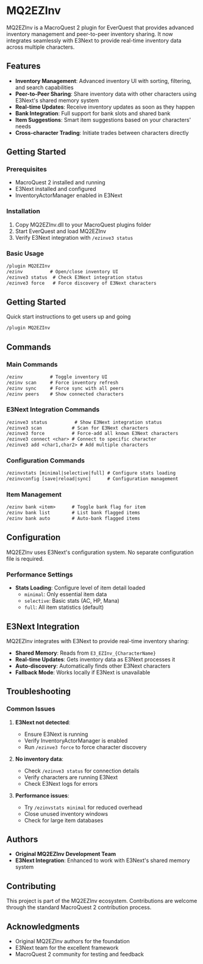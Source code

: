 # MQ2EZInv

MQ2EZInv is a MacroQuest 2 plugin for EverQuest that provides advanced inventory management and peer-to-peer inventory sharing. It now integrates seamlessly with E3Next to provide real-time inventory data across multiple characters.

## Features

- **Inventory Management**: Advanced inventory UI with sorting, filtering, and search capabilities
- **Peer-to-Peer Sharing**: Share inventory data with other characters using E3Next's shared memory system
- **Real-time Updates**: Receive inventory updates as soon as they happen
- **Bank Integration**: Full support for bank slots and shared bank
- **Item Suggestions**: Smart item suggestions based on your characters' needs
- **Cross-character Trading**: Initiate trades between characters directly

## Getting Started

### Prerequisites

- MacroQuest 2 installed and running
- E3Next installed and configured
- InventoryActorManager enabled in E3Next

### Installation

1. Copy MQ2EZInv.dll to your MacroQuest plugins folder
2. Start EverQuest and load MQ2EZInv
3. Verify E3Next integration with `/ezinve3 status`

### Basic Usage

```txt
/plugin MQ2EZInv
/ezinv          # Open/close inventory UI
/ezinve3 status  # Check E3Next integration status
/ezinve3 force   # Force discovery of E3Next characters
```

## Getting Started

Quick start instructions to get users up and going

```txt
/plugin MQ2EZInv
```

## Commands

### Main Commands
```txt
/ezinv          # Toggle inventory UI
/ezinv scan     # Force inventory refresh
/ezinv sync     # Force sync with all peers
/ezinv peers    # Show connected characters
```

### E3Next Integration Commands
```txt
/ezinve3 status          # Show E3Next integration status
/ezinve3 scan           # Scan for E3Next characters
/ezinve3 force          # Force-add all known E3Next characters
/ezinve3 connect <char> # Connect to specific character
/ezinve3 add <char1,char2> # Add multiple characters
```

### Configuration Commands
```txt
/ezinvstats [minimal|selective|full] # Configure stats loading
/ezinvconfig [save|reload|sync]      # Configuration management
```

### Item Management
```txt
/ezinv bank <item>      # Toggle bank flag for item
/ezinv bank list        # List bank flagged items
/ezinv bank auto        # Auto-bank flagged items
```

## Configuration

MQ2EZInv uses E3Next's configuration system. No separate configuration file is required.

### Performance Settings

- **Stats Loading**: Configure level of item detail loaded
  - `minimal`: Only essential item data
  - `selective`: Basic stats (AC, HP, Mana)
  - `full`: All item statistics (default)

## E3Next Integration

MQ2EZInv integrates with E3Next to provide real-time inventory sharing:

- **Shared Memory**: Reads from `E3_EZInv_{CharacterName}` 
- **Real-time Updates**: Gets inventory data as E3Next processes it
- **Auto-discovery**: Automatically finds other E3Next characters
- **Fallback Mode**: Works locally if E3Next is unavailable

## Troubleshooting

### Common Issues

1. **E3Next not detected**: 
   - Ensure E3Next is running
   - Verify InventoryActorManager is enabled
   - Run `/ezinve3 force` to force character discovery

2. **No inventory data**:
   - Check `/ezinve3 status` for connection details
   - Verify characters are running E3Next
   - Check E3Next logs for errors

3. **Performance issues**:
   - Try `/ezinvstats minimal` for reduced overhead
   - Close unused inventory windows
   - Check for large item databases

## Authors

* **Original MQ2EZInv Development Team**
* **E3Next Integration**: Enhanced to work with E3Next's shared memory system

## Contributing

This project is part of the MQ2EZInv ecosystem. Contributions are welcome through the standard MacroQuest 2 contribution process.

## Acknowledgments

* Original MQ2EZInv authors for the foundation
* E3Next team for the excellent framework
* MacroQuest 2 community for testing and feedback
